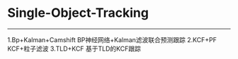 # Single-Object-Tracking
------------------------------------------------------------------------------------------------------------------------------------------
1.Bp+Kalman+Camshift        BP神经网络+Kalman滤波联合预测跟踪
2.KCF+PF                    KCF+粒子滤波
3.TLD+KCF                   基于TLD的KCF跟踪
